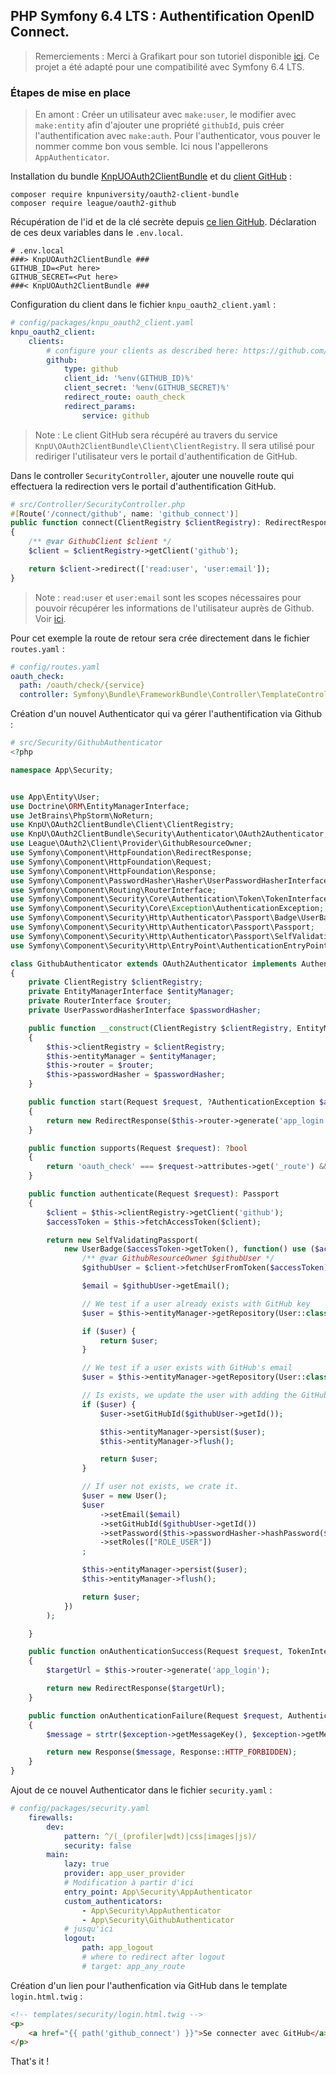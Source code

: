 ## PHP Symfony 6.4 LTS : Authentification OpenID Connect.

> Remerciements : Merci à Grafikart pour son tutoriel disponible [ici](https://grafikart.fr/tutoriels/symfony-oauth-authenticator-1362). Ce projet a été adapté pour une compatibilité avec Symfony 6.4 LTS.

### Étapes de mise en place

> En amont : Créer un utilisateur avec `make:user`, le modifier avec `make:entity` afin d'ajouter une propriété `githubId`,
> puis créer l'authentification avec `make:auth`. Pour l'authenticator, vous pouver le nommer comme bon vous semble. Ici
> nous l'appellerons `AppAuthenticator`.

Installation du bundle [KnpUOAuth2ClientBundle](https://github.com/knpuniversity/oauth2-client-bundle) et du [client GitHub](https://github.com/thephpleague/oauth2-github) :

```shell
composer require knpuniversity/oauth2-client-bundle
composer require league/oauth2-github
```

Récupération de l'id et de la clé secrète depuis [ce lien GitHub](https://github.com/settings/developers).
Déclaration de ces deux variables dans le `.env.local`.

```shell
# .env.local
###> KnpUOAuth2ClientBundle ###
GITHUB_ID=<Put here>
GITHUB_SECRET=<Put here>
###< KnpUOAuth2ClientBundle ###
```

Configuration du client dans le fichier `knpu_oauth2_client.yaml` :

```yaml
# config/packages/knpu_oauth2_client.yaml
knpu_oauth2_client:
    clients:
        # configure your clients as described here: https://github.com/knpuniversity/oauth2-client-bundle#configuration
        github:
            type: github
            client_id: '%env(GITHUB_ID)%'
            client_secret: '%env(GITHUB_SECRET)%'
            redirect_route: oauth_check
            redirect_params:
                service: github
```

> Note : Le client GitHub sera récupéré au travers du service `KnpU\OAuth2ClientBundle\Client\ClientRegistry`. Il sera
> utilisé pour rediriger l'utilisateur vers le portail d'authentification de GitHub.

Dans le controller `SecurityController`, ajouter une nouvelle route qui effectuera la redirection vers le portail d'authentification GitHub.

```php
# src/Controller/SecurityController.php
#[Route('/connect/github', name: 'github_connect')]
public function connect(ClientRegistry $clientRegistry): RedirectResponse
{
    /** @var GithubClient $client */
    $client = $clientRegistry->getClient('github');

    return $client->redirect(['read:user', 'user:email']);
}
```

> Note : `read:user` et `user:email` sont les scopes nécessaires pour pouvoir récupérer les informations de l'utilisateur
> auprès de Github. Voir [ici](https://docs.github.com/fr/apps/oauth-apps/building-oauth-apps/scopes-for-oauth-apps).

Pour cet exemple la route de retour sera crée directement dans le fichier `routes.yaml` :

```yaml
# config/routes.yaml
oauth_check:
  path: /oauth/check/{service}
  controller: Symfony\Bundle\FrameworkBundle\Controller\TemplateController
```

Création d'un nouvel Authenticator qui va gérer l'authentification via Github :

```php
# src/Security/GithubAuthenticator
<?php

namespace App\Security;


use App\Entity\User;
use Doctrine\ORM\EntityManagerInterface;
use JetBrains\PhpStorm\NoReturn;
use KnpU\OAuth2ClientBundle\Client\ClientRegistry;
use KnpU\OAuth2ClientBundle\Security\Authenticator\OAuth2Authenticator;
use League\OAuth2\Client\Provider\GithubResourceOwner;
use Symfony\Component\HttpFoundation\RedirectResponse;
use Symfony\Component\HttpFoundation\Request;
use Symfony\Component\HttpFoundation\Response;
use Symfony\Component\PasswordHasher\Hasher\UserPasswordHasherInterface;
use Symfony\Component\Routing\RouterInterface;
use Symfony\Component\Security\Core\Authentication\Token\TokenInterface;
use Symfony\Component\Security\Core\Exception\AuthenticationException;
use Symfony\Component\Security\Http\Authenticator\Passport\Badge\UserBadge;
use Symfony\Component\Security\Http\Authenticator\Passport\Passport;
use Symfony\Component\Security\Http\Authenticator\Passport\SelfValidatingPassport;
use Symfony\Component\Security\Http\EntryPoint\AuthenticationEntryPointInterface;

class GithubAuthenticator extends OAuth2Authenticator implements AuthenticationEntrypointInterface
{
    private ClientRegistry $clientRegistry;
    private EntityManagerInterface $entityManager;
    private RouterInterface $router;
    private UserPasswordHasherInterface $passwordHasher;

    public function __construct(ClientRegistry $clientRegistry, EntityManagerInterface $entityManager, RouterInterface $router, UserPasswordHasherInterface $passwordHasher)
    {
        $this->clientRegistry = $clientRegistry;
        $this->entityManager = $entityManager;
        $this->router = $router;
        $this->passwordHasher = $passwordHasher;
    }

    public function start(Request $request, ?AuthenticationException $authException = null): RedirectResponse
    {
        return new RedirectResponse($this->router->generate('app_login'));
    }

    public function supports(Request $request): ?bool
    {
        return 'oauth_check' === $request->attributes->get('_route') && $request->get('service') === 'github';
    }

    public function authenticate(Request $request): Passport
    {
        $client = $this->clientRegistry->getClient('github');
        $accessToken = $this->fetchAccessToken($client);

        return new SelfValidatingPassport(
            new UserBadge($accessToken->getToken(), function() use ($accessToken, $client) {
                /** @var GithubResourceOwner $githubUser */
                $githubUser = $client->fetchUserFromToken($accessToken);

                $email = $githubUser->getEmail();

                // We test if a user already exists with GitHub key
                $user = $this->entityManager->getRepository(User::class)->findOneBy(['GitHubId' => $githubUser->getId()]);

                if ($user) {
                    return $user;
                }

                // We test if a user exists with GitHub's email
                $user = $this->entityManager->getRepository(User::class)->findOneBy(['email' => $email]);

                // Is exists, we update the user with adding the GitHub Id.
                if ($user) {
                    $user->setGitHubId($githubUser->getId());

                    $this->entityManager->persist($user);
                    $this->entityManager->flush();

                    return $user;
                }

                // If user not exists, we crate it.
                $user = new User();
                $user
                    ->setEmail($email)
                    ->setGitHubId($githubUser->getId())
                    ->setPassword($this->passwordHasher->hashPassword($user, 'password'))
                    ->setRoles(["ROLE_USER"])
                ;

                $this->entityManager->persist($user);
                $this->entityManager->flush();

                return $user;
            })
        );

    }

    public function onAuthenticationSuccess(Request $request, TokenInterface $token, string $firewallName): ?Response
    {
        $targetUrl = $this->router->generate('app_login');

        return new RedirectResponse($targetUrl);
    }

    public function onAuthenticationFailure(Request $request, AuthenticationException $exception): ?Response
    {
        $message = strtr($exception->getMessageKey(), $exception->getMessageData());

        return new Response($message, Response::HTTP_FORBIDDEN);
    }
}
```

Ajout de ce nouvel Authenticator dans le fichier `security.yaml` :

```yaml
# config/packages/security.yaml
    firewalls:
        dev:
            pattern: ^/(_(profiler|wdt)|css|images|js)/
            security: false
        main:
            lazy: true
            provider: app_user_provider
            # Modification à partir d'ici
            entry_point: App\Security\AppAuthenticator
            custom_authenticators:
                - App\Security\AppAuthenticator
                - App\Security\GithubAuthenticator
            # jusqu'ici
            logout:
                path: app_logout
                # where to redirect after logout
                # target: app_any_route
```

Création d'un lien pour l'authenfication via GitHub dans le template `login.html.twig` :

```html
<!-- templates/security/login.html.twig -->
<p>
    <a href="{{ path('github_connect') }}">Se connecter avec GitHub</a>
</p>
```

That's it !
